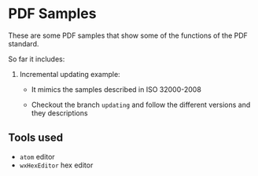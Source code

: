 PDF Samples
===========

These are some PDF samples that show some of the functions of the PDF standard.

So far it includes:

  1. Incremental updating example:

        * It mimics the samples described in ISO 32000-2008

        * Checkout the branch `updating` and follow the different versions and they descriptions

Tools used
----------

  * `atom` editor
  * `wxHexEditor` hex editor

